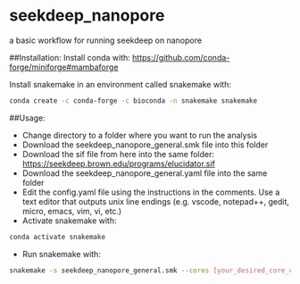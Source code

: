 # seekdeep_nanopore
a basic workflow for running seekdeep on nanopore

##Installation:
Install conda with:
https://github.com/conda-forge/miniforge#mambaforge

Install snakemake in an environment called snakemake with:
```bash
conda create -c conda-forge -c bioconda -n snakemake snakemake
```

##Usage:
 - Change directory to a folder where you want to run the analysis
 - Download the seekdeep_nanopore_general.smk file into this folder
 - Download the sif file from here into the same folder: https://seekdeep.brown.edu/programs/elucidator.sif
 - Download the seekdeep_nanopore_general.yaml file into the same folder
 - Edit the config.yaml file using the instructions in the comments. Use a text editor that outputs unix line endings (e.g. vscode, notepad++, gedit, micro, emacs, vim, vi, etc.)
 - Activate snakemake with:
```bash
conda activate snakemake
```
 - Run snakemake with:
```bash
snakemake -s seekdeep_nanopore_general.smk --cores [your_desired_core_count]
```
